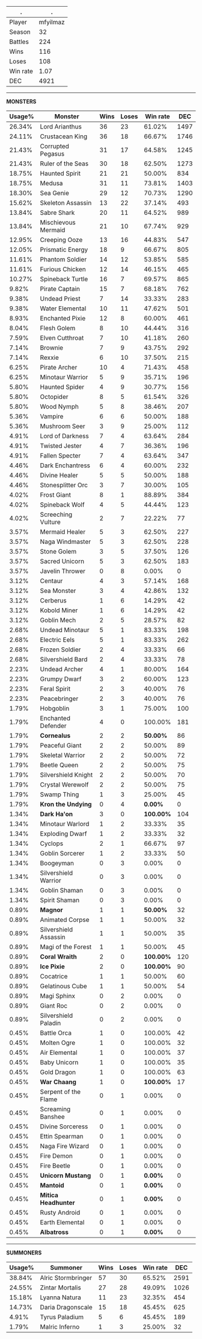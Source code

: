 .|.
|-|-
Player|mfyilmaz
Season|32
Battles|224
Wins|116
Loses|108
Win rate|1.07
DEC|4921

---
**MONSTERS**

Usage%|Monster|Wins|Loses|Win rate|DEC|
-|-|-|-|-|-|
26.34%|Lord Arianthus|36|23|61.02%|1497|
24.11%|Crustacean King|36|18|66.67%|1746|
21.43%|Corrupted Pegasus|31|17|64.58%|1245|
21.43%|Ruler of the Seas|30|18|62.50%|1273|
18.75%|Haunted Spirit|21|21|50.00%|834|
18.75%|Medusa|31|11|73.81%|1403|
18.30%|Sea Genie|29|12|70.73%|1290|
15.62%|Skeleton Assassin|13|22|37.14%|493|
13.84%|Sabre Shark|20|11|64.52%|989|
13.84%|Mischievous Mermaid|21|10|67.74%|929|
12.95%|Creeping Ooze|13|16|44.83%|547|
12.05%|Prismatic Energy|18|9|66.67%|805|
11.61%|Phantom Soldier|14|12|53.85%|585|
11.61%|Furious Chicken|12|14|46.15%|465|
10.27%|Spineback Turtle|16|7|69.57%|865|
9.82%|Pirate Captain|15|7|68.18%|762|
9.38%|Undead Priest|7|14|33.33%|283|
9.38%|Water Elemental|10|11|47.62%|501|
8.93%|Enchanted Pixie|12|8|60.00%|461|
8.04%|Flesh Golem|8|10|44.44%|316|
7.59%|Elven Cutthroat|7|10|41.18%|260|
7.14%|Brownie|7|9|43.75%|292|
7.14%|Rexxie|6|10|37.50%|215|
6.25%|Pirate Archer|10|4|71.43%|458|
6.25%|Minotaur Warrior|5|9|35.71%|196|
5.80%|Haunted Spider|4|9|30.77%|156|
5.80%|Octopider|8|5|61.54%|326|
5.80%|Wood Nymph|5|8|38.46%|207|
5.36%|Vampire|6|6|50.00%|188|
5.36%|Mushroom Seer|3|9|25.00%|112|
4.91%|Lord of Darkness|7|4|63.64%|284|
4.91%|Twisted Jester|4|7|36.36%|196|
4.91%|Fallen Specter|7|4|63.64%|347|
4.46%|Dark Enchantress|6|4|60.00%|232|
4.46%|Divine Healer|5|5|50.00%|188|
4.46%|Stonesplitter Orc|3|7|30.00%|105|
4.02%|Frost Giant|8|1|88.89%|384|
4.02%|Spineback Wolf|4|5|44.44%|123|
4.02%|Screeching Vulture|2|7|22.22%|77|
3.57%|Mermaid Healer|5|3|62.50%|227|
3.57%|Naga Windmaster|5|3|62.50%|228|
3.57%|Stone Golem|3|5|37.50%|126|
3.57%|Sacred Unicorn|5|3|62.50%|183|
3.57%|Javelin Thrower|0|8|0.00%|0|
3.12%|Centaur|4|3|57.14%|168|
3.12%|Sea Monster|3|4|42.86%|132|
3.12%|Cerberus|1|6|14.29%|42|
3.12%|Kobold Miner|1|6|14.29%|42|
3.12%|Goblin Mech|2|5|28.57%|82|
2.68%|Undead Minotaur|5|1|83.33%|198|
2.68%|Electric Eels|5|1|83.33%|262|
2.68%|Frozen Soldier|2|4|33.33%|66|
2.68%|Silvershield Bard|2|4|33.33%|78|
2.23%|Undead Archer|4|1|80.00%|164|
2.23%|Grumpy Dwarf|3|2|60.00%|123|
2.23%|Feral Spirit|2|3|40.00%|76|
2.23%|Peacebringer|2|3|40.00%|76|
1.79%|Hobgoblin|3|1|75.00%|100|
1.79%|Enchanted Defender|4|0|100.00%|181|
1.79%|**Cornealus**|2|2|**50.00%**|86|
1.79%|Peaceful Giant|2|2|50.00%|89|
1.79%|Skeletal Warrior|2|2|50.00%|72|
1.79%|Beetle Queen|2|2|50.00%|75|
1.79%|Silvershield Knight|2|2|50.00%|70|
1.79%|Crystal Werewolf|2|2|50.00%|75|
1.79%|Swamp Thing|1|3|25.00%|45|
1.79%|**Kron the Undying**|0|4|**0.00%**|0|
1.34%|**Dark Ha'on**|3|0|**100.00%**|104|
1.34%|Minotaur Warlord|1|2|33.33%|35|
1.34%|Exploding Dwarf|1|2|33.33%|32|
1.34%|Cyclops|2|1|66.67%|97|
1.34%|Goblin Sorcerer|1|2|33.33%|50|
1.34%|Boogeyman|0|3|0.00%|0|
1.34%|Silvershield Warrior|0|3|0.00%|0|
1.34%|Goblin Shaman|0|3|0.00%|0|
1.34%|Spirit Shaman|0|3|0.00%|0|
0.89%|**Magnor**|1|1|**50.00%**|32|
0.89%|Animated Corpse|1|1|50.00%|32|
0.89%|Silvershield Assassin|1|1|50.00%|35|
0.89%|Magi of the Forest|1|1|50.00%|45|
0.89%|**Coral Wraith**|2|0|**100.00%**|120|
0.89%|**Ice Pixie**|2|0|**100.00%**|90|
0.89%|Cocatrice|1|1|50.00%|60|
0.89%|Gelatinous Cube|1|1|50.00%|54|
0.89%|Magi Sphinx|0|2|0.00%|0|
0.89%|Giant Roc|0|2|0.00%|0|
0.89%|Silvershield Paladin|0|2|0.00%|0|
0.45%|Battle Orca|1|0|100.00%|42|
0.45%|Molten Ogre|1|0|100.00%|32|
0.45%|Air Elemental|1|0|100.00%|37|
0.45%|Baby Unicorn|1|0|100.00%|35|
0.45%|Gold Dragon|1|0|100.00%|63|
0.45%|**War Chaang**|1|0|**100.00%**|17|
0.45%|Serpent of the Flame|0|1|0.00%|0|
0.45%|Screaming Banshee|0|1|0.00%|0|
0.45%|Divine Sorceress|0|1|0.00%|0|
0.45%|Ettin Spearman|0|1|0.00%|0|
0.45%|Naga Fire Wizard|0|1|0.00%|0|
0.45%|Fire Demon|0|1|0.00%|0|
0.45%|Fire Beetle|0|1|0.00%|0|
0.45%|**Unicorn Mustang**|0|1|**0.00%**|0|
0.45%|**Mantoid**|0|1|**0.00%**|0|
0.45%|**Mitica Headhunter**|0|1|**0.00%**|0|
0.45%|Rusty Android|0|1|0.00%|0|
0.45%|Earth Elemental|0|1|0.00%|0|
0.45%|**Albatross**|0|1|**0.00%**|0|

---
**SUMMONERS**

Usage%|Summoner|Wins|Loses|Win rate|DEC|
-|-|-|-|-|-|
38.84%|Alric Stormbringer|57|30|65.52%|2591|
24.55%|Zintar Mortalis|27|28|49.09%|1026|
15.18%|Lyanna Natura|11|23|32.35%|454|
14.73%|Daria Dragonscale|15|18|45.45%|625|
4.91%|Tyrus Paladium|5|6|45.45%|189|
1.79%|Malric Inferno|1|3|25.00%|32|

